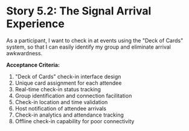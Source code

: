 # Story 5.2: The Signal Arrival Experience

As a participant,
I want to check in at events using the "Deck of Cards" system,
so that I can easily identify my group and eliminate arrival awkwardness.

**Acceptance Criteria:**

1. "Deck of Cards" check-in interface design
2. Unique card assignment for each attendee
3. Real-time check-in status tracking
4. Group identification and connection facilitation
5. Check-in location and time validation
6. Host notification of attendee arrivals
7. Check-in analytics and attendance tracking
8. Offline check-in capability for poor connectivity
